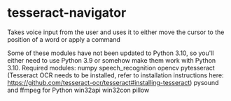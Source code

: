 # tesseract-navigator
Takes voice input from the user and uses it to either move the cursor to the position of a word or apply a command

Some of these modules have not been updated to Python 3.10, so you'll either need to use Python 3.9 or somehow make them work with Python 3.10.
Required modules:
numpy
speech_recognition
opencv
pytesseract (Tesseract OCR needs to be installed, refer to installation instructions here: https://github.com/tesseract-ocr/tesseract#installing-tesseract)
pysound and ffmpeg for Python
win32api
win32con
pillow
